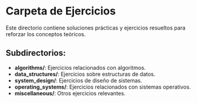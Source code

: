 # Carpeta de Ejercicios

Este directorio contiene soluciones prácticas y ejercicios resueltos para reforzar los conceptos teóricos.

## Subdirectorios:

- **algorithms/**: Ejercicios relacionados con algoritmos.
- **data_structures/**: Ejercicios sobre estructuras de datos.
- **system_design/**: Ejercicios de diseño de sistemas.
- **operating_systems/**: Ejercicios relacionados con sistemas operativos.
- **miscellaneous/**: Otros ejercicios relevantes.
